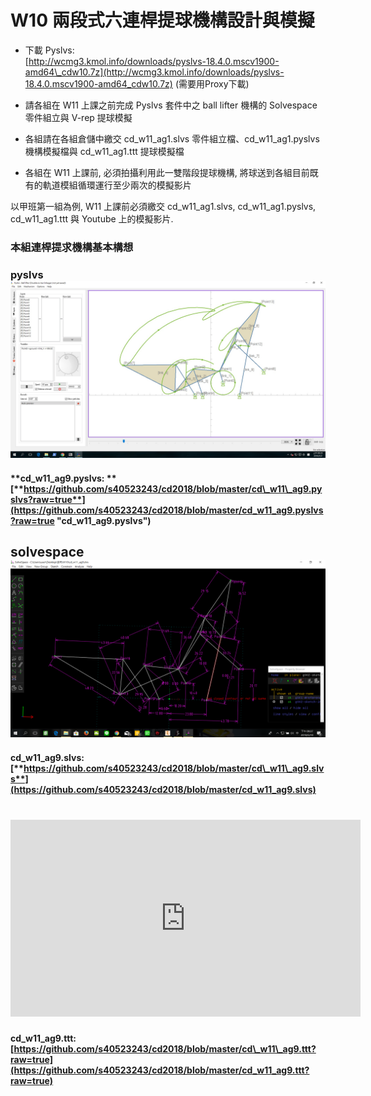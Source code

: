 # W10 兩段式六連桿提球機構設計與模擬

* 下載 Pyslvs:  
  [http://wcmg3.kmol.info/downloads/pyslvs-18.4.0.mscv1900-amd64\_cdw10.7z](http://wcmg3.kmol.info/downloads/pyslvs-18.4.0.mscv1900-amd64_cdw10.7z) \(需要用Proxy下載\)

* 請各組在 W11 上課之前完成 Pyslvs 套件中之 ball lifter 機構的 Solvespace 零件組立與 V-rep 提球模擬

* 各組請在各組倉儲中繳交 cd\_w11\_ag1.slvs 零件組立檔、cd\_w11\_ag1.pyslvs 機構模擬檔與 cd\_w11\_ag1.ttt 提球模擬檔

* 各組在 W11 上課前, 必須拍攝利用此一雙階段提球機構, 將球送到各組目前既有的軌道模組循環運行至少兩次的模擬影片

以甲班第一組為例, W11 上課前必須繳交 cd\_w11\_ag1.slvs, cd\_w11\_ag1.pyslvs, cd\_w11\_ag1.ttt 與 Youtube 上的模擬影片.

### **本組連桿提求機構基本構想**

### **pyslvs**![](/assets/W10.jpg)

#### **cd\_w11\_ag9.pyslvs: **[**https://github.com/s40523243/cd2018/blob/master/cd\_w11\_ag9.pyslvs?raw=true**](https://github.com/s40523243/cd2018/blob/master/cd_w11_ag9.pyslvs?raw=true "cd\_w11\_ag9.pyslvs")

## solvespace![](/assets/2018-05-10.png)

#### **cd\_w11\_ag9.slvs:**[**https://github.com/s40523243/cd2018/blob/master/cd\_w11\_ag9.slvs**](https://github.com/s40523243/cd2018/blob/master/cd_w11_ag9.slvs)

# <iframe width="560" height="315" src="https://www.youtube.com/embed/_KNA1q9OOMM" frameborder="0" allow="autoplay; encrypted-media" allowfullscreen></iframe>


#### **cd\_w11\_ag9.ttt:**[https://github.com/s40523243/cd2018/blob/master/cd\_w11\_ag9.ttt?raw=true](https://github.com/s40523243/cd2018/blob/master/cd_w11_ag9.ttt?raw=true)

#### 

### 

### 

## 



